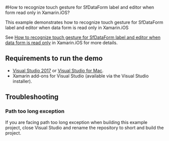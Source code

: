 #How to recognize touch gesture for SfDataForm label and editor when form read only in Xamarin.iOS?

This example demonstrates how to recognize touch gesture for SfDataForm label and editor when data form is read only in Xamarin.iOS

See [How to recognize touch gesture for SfDataForm label and editor when data form is read only](https://www.syncfusion.com/kb/9656/how-to-recognize-the-touch-gesture-for-sfdataform-label-and-editor-when-data-form-is-read-only) in Xamarin.iOS for more details.

## <a name="requirements-to-run-the-demo"></a>Requirements to run the demo ##

* [Visual Studio 2017](https://visualstudio.microsoft.com/downloads/) or [Visual Studio for Mac](https://visualstudio.microsoft.com/vs/mac/).
* Xamarin add-ons for Visual Studio (available via the Visual Studio installer).

## <a name="troubleshooting"></a>Troubleshooting ##
### Path too long exception
If you are facing path too long exception when building this example project, close Visual Studio and rename the repository to short and build the project.
